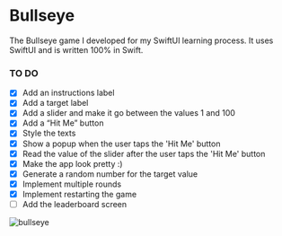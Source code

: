 # Bullseye
The Bullseye game I developed for my SwiftUI learning process. It uses SwiftUI and is written 100% in Swift.

### TO DO 

 - [x] Add an instructions label
 - [x] Add a target label
 - [x] Add a slider and make it go between the values 1 and 100
 - [x] Add a “Hit Me” button
 - [x] Style the texts
 - [x] Show a popup when the user taps the 'Hit Me' button
 - [x] Read the value of the slider after the user taps the 'Hit Me'
       button
- [x] Make the app look pretty :)
 - [x] Generate a random number for the target value
 - [x] Implement multiple rounds
 - [x] Implement restarting the game
 - [ ] Add the leaderboard screen

![bullseye](https://user-images.githubusercontent.com/66164676/194170572-2c496acc-8c65-49ff-9026-a5be8477d4f4.jpg)
